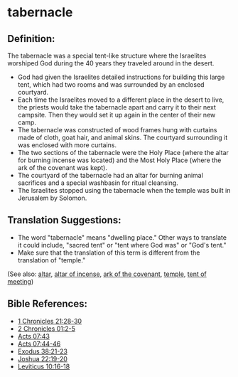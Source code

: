 # tabernacle #

## Definition: ##

The tabernacle was a special tent-like structure where the Israelites worshiped God during the 40 years they traveled around in the desert.

* God had given the Israelites detailed instructions for building this large tent, which had two rooms and was surrounded by an enclosed courtyard.
* Each time the Israelites moved to a different place in the desert to live, the priests would take the tabernacle apart and carry it to their next campsite. Then they would set it up again in the center of their new camp.
* The tabernacle was constructed of wood frames hung with curtains made of cloth, goat hair, and animal skins. The courtyard surrounding it was enclosed with more curtains.
* The two sections of the tabernacle were the Holy Place (where the altar for burning incense was located) and the Most Holy Place (where the ark of the covenant was kept).
* The courtyard of the tabernacle had an altar for burning animal sacrifices and a special washbasin for ritual cleansing.
* The Israelites stopped using the tabernacle when the temple was built in Jerusalem by Solomon.

## Translation Suggestions: ##

* The word "tabernacle" means "dwelling place." Other ways to translate it could include, "sacred tent" or "tent where God was" or "God's tent."
* Make sure that the translation of this term is different from the translation of "temple."

(See also: [altar](../other/altar.md), [altar of incense](../other/altarofincense.md), [ark of the covenant](../other/arkofthecovenant.md), [temple](../kt/temple.md), [tent of meeting](../other/tentofmeeting.md))

## Bible References: ##

* [1 Chronicles 21:28-30](en/tn/1ch/help/21/28)
* [2 Chronicles 01:2-5](en/tn/2ch/help/01/02)
* [Acts 07:43](en/tn/act/help/07/43)
* [Acts 07:44-46](en/tn/act/help/07/44)
* [Exodus 38:21-23](en/tn/exo/help/38/21)
* [Joshua 22:19-20](en/tn/jos/help/22/19)
* [Leviticus 10:16-18](en/tn/lev/help/10/16)